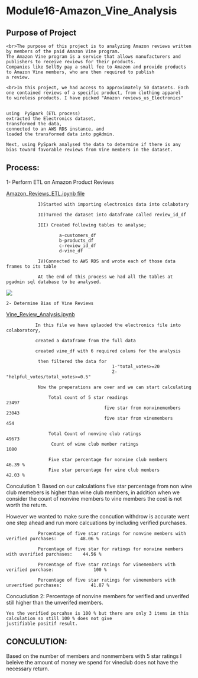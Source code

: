 # Module16-Amazon_Vine_Analysis

## Purpose of Project

    <br>The purpose of this project is to analyzing Amazon reviews written by members of the paid Amazon Vine program. 
    The Amazon Vine program is a service that allows manufacturers and publishers to receive reviews for their products. 
    Companies like SellBy pay a small fee to Amazon and provide products to Amazon Vine members, who are then required to publish
    a review.

    <br>In this project, we had access to approximately 50 datasets. Each one contained reviews of a specific product, from clothing apparel
    to wireless products. I have picked "Amazon reviews_us_Electronics"

    
    using  PySpark (ETL process) 
    extracted the Electronics dataset, 
    transformed the data, 
    connected to an AWS RDS instance, and 
    loaded the transformed data into pgAdmin. 
    
    Next, using PySpark analysed the data to determine if there is any bias toward favorable reviews from Vine members in the dataset.

   ## Process:

   1- Perform ETL on Amazon Product Reviews
    
   [Amazon_Reviews_ETL.ipynb file](https://github.com/4renginy/Module16-Amazon_Vine_Analysis/blob/main/Amazon_Reviews_ETL.ipynb)


                I)Started with importing electronics data into colabotary 
                
                II)Turned the dataset into dataframe called review_id_df

                III) Created following tables to analyse;

                        a-customers_df
                        b-products_df
                        c-review_id_df
                        d-vine_df

                IV)Connected to AWS RDS and wrote each of those data frames to its table 

                At the end of this process we had all the tables at pgadmin sql database to be analysed.
  ![](https://github.com/4renginy/Module16-Amazon_Vine_Analysis/blob/main/sql.JPG)

    
    2- Determine Bias of Vine Reviews
    
  [Vine_Review_Analysis.ipynb](https://github.com/4renginy/Module16-Amazon_Vine_Analysis/blob/main/Vine_Review_Analysis.ipynb)

               In this file we have uplaoded the electronics file into colaboratory, 

               created a dataframe from the full data

               created vine_df with 6 required colums for the analysis

                then filtered the data for
                                            1-"total_votes>=20 
                                            2-"helpful_votes/total_votes>=0.5"

                Now the preperations are over and we can start calculating
                                            
                    Total count of 5 star readings                      23497
                                         five star from nonvinemembers  23043
                                         five star from vinemembers       454

                    Total Count of nonvine club ratings                 49673
                     Count of wine club member ratings                   1080
                        
                    Five star percentage for nonvine club members      46.39 %
                    Five star percentage for wine club members         42.03 %

Conculution 1: Based on our calculations five star percentage from non wine club memebers is higher than wine 
club members, 
in addition when we  consider the count of nonvine members to vine members the cost is not worth the return. 

However we wanted to make sure the concution withdrow is accurate went one step ahead and run more calcuations by 
including verified purchases.

                Percentage of five star ratings for nonvine members with verified purchases:         48.06 %

                Percentage of five star for ratings for nonvine members with uverified purchases:    44.56 %

                Percentage of five star ratings for vinemembers with verified purchase:               100 % 

                Percentage of five star ratings for vinemembers with unverified purchases:           41.87 %

Concuclution 2: Percentage of nonvine members for verified and unverifed still higher than the unverifed members. 

    Yes the verified purcahse is 100 % but there are only 3 items in this calculation so still 100 % does not give 
    justifiable positif result.

## CONCULUTION:
Based on the number of members and nonmembers with 5 star ratings I beleive the amount of money we spend for 
vineclub does not have the necessary return.
